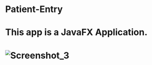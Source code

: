 # Patient-Entry

# This app is a JavaFX Application.

# ![Screenshot_3](https://user-images.githubusercontent.com/53290728/68994499-b00c4e80-0894-11ea-892c-c8a8966fcc3d.png)
